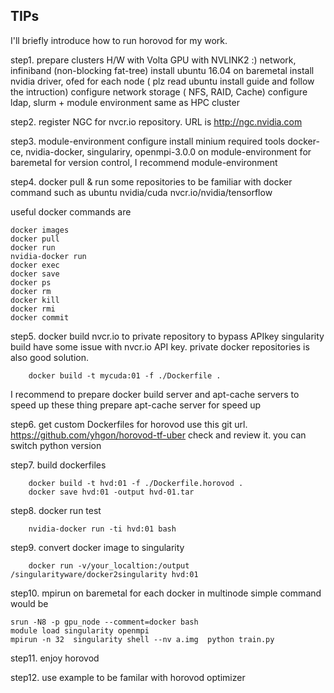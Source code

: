 ## TIPs 
I'll briefly introduce how to run horovod for my work.

step1.
prepare clusters H/W with Volta GPU with NVLINK2 :) network, infiniband (non-blocking fat-tree) 
install ubuntu 16.04 on baremetal
install nvidia driver, ofed for each node   ( plz read ubuntu install guide and follow the intruction)
configure network storage ( NFS, RAID, Cache) 
configure ldap, slurm + module environment same as HPC cluster

step2. 
register NGC  for nvcr.io repository. URL is http://ngc.nvidia.com
 

step3. module-environment configure 
install minium required tools docker-ce, nvidia-docker, singulariry, openmpi-3.0.0 on module-environment for baremetal
for version control, I recommend module-environment

step4. docker pull & run  some repositories to be familiar with docker command 
such as ubuntu  nvidia/cuda  nvcr.io/nvidia/tensorflow 

useful docker commands are 
```
docker images
docker pull
docker run 
nvidia-docker run
docker exec 
docker save
docker ps 
docker rm
docker kill
docker rmi 
docker commit
```
 
step5. docker build nvcr.io to private repository to bypass APIkey
singularity build have some issue with nvcr.io API key. 
private docker repositories is also good solution.
```
    docker build -t mycuda:01 -f ./Dockerfile . 
```

I recommend to prepare docker build server and apt-cache servers to speed up these thing 
prepare apt-cache server for speed up 

step6. get custom Dockerfiles for horovod 
use this git url.  https://github.com/yhgon/horovod-tf-uber 
check and review it. you can switch python version

step7. build dockerfiles 
```
    docker build -t hvd:01 -f ./Dockerfile.horovod . 
    docker save hvd:01 -output hvd-01.tar
```
step8. docker run test 
```
    nvidia-docker run -ti hvd:01 bash
```

step9. convert docker image to singularity 
```
    docker run -v/your_localtion:/output /singularityware/docker2singularity hvd:01
```

step10. mpirun on baremetal for each docker in multinode
simple command would  be  

```
srun -N8 -p gpu_node --comment=docker bash  
module load singularity openmpi
mpirun -n 32  singularity shell --nv a.img  python train.py 
```
step11. enjoy horovod

step12. use example to be familar with horovod optimizer 
